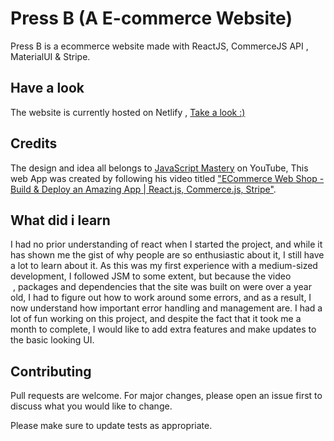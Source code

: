 # Press B (A E-commerce Website)

Press B is a ecommerce website made with ReactJS, CommerceJS API , MaterialUI & Stripe.

## Have a look

The website is currently hosted on Netlify , [Take a look :)](https://pressb.netlify.app/)

## Credits
The design and idea all belongs to [JavaScript Mastery](https://www.youtube.com/channel/UCmXmlB4-HJytD7wek0Uo97A) on YouTube, This web App was created by following his video titled ["ECommerce Web Shop - Build & Deploy an Amazing App | React.js, Commerce.js, Stripe"](https://www.youtube.com/watch?v=377AQ0y6LPA).


## What did i learn
I had no prior understanding of react when I started the project, and while it has shown me the gist of why people are so enthusiastic about it, I still have a lot to learn about it. As this was my first experience with a medium-sized development, I followed JSM to some extent, but because the video  , packages and dependencies that the site was built on were over a year old, I had to figure out how to work around some errors, and as a result, I now understand how important error handling and management are.
I had a lot of fun working on this project, and despite the fact that it took me a month to complete, I would like to add extra features and make updates to the basic looking UI.

## Contributing
Pull requests are welcome. For major changes, please open an issue first to discuss what you would like to change.

Please make sure to update tests as appropriate.
